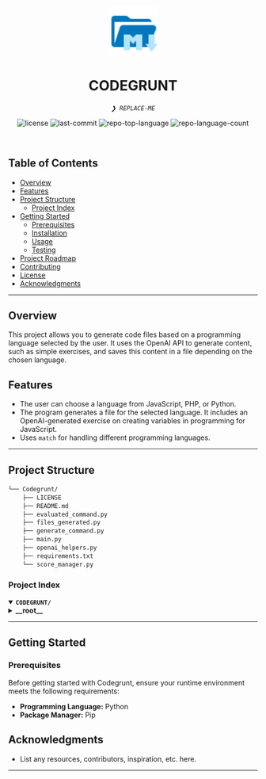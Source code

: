 <p align="center">
  <img src="https://raw.githubusercontent.com/PKief/vscode-material-icon-theme/ec559a9f6bfd399b82bb44393651661b08aaf7ba/icons/folder-markdown-open.svg" width="20%" alt="CODEGRUNT-logo">
</p>
<p align="center">
    <h1 align="center">CODEGRUNT</h1>
</p>
<p align="center">
    <em><code>❯ REPLACE-ME</code></em>
</p>
<p align="center">
	<img src="https://img.shields.io/github/license/Binary-Blade/Codegrunt?style=default&logo=opensourceinitiative&logoColor=white&color=0080ff" alt="license">
	<img src="https://img.shields.io/github/last-commit/Binary-Blade/Codegrunt?style=default&logo=git&logoColor=white&color=0080ff" alt="last-commit">
	<img src="https://img.shields.io/github/languages/top/Binary-Blade/Codegrunt?style=default&color=0080ff" alt="repo-top-language">
	<img src="https://img.shields.io/github/languages/count/Binary-Blade/Codegrunt?style=default&color=0080ff" alt="repo-language-count">
</p>
<p align="center">
	<!-- default option, no dependency badges. -->
</p>
<br>

##  Table of Contents

- [ Overview](#-overview)
- [ Features](#-features)
- [ Project Structure](#-project-structure)
  - [ Project Index](#-project-index)
- [ Getting Started](#-getting-started)
  - [ Prerequisites](#-prerequisites)
  - [ Installation](#-installation)
  - [ Usage](#-usage)
  - [ Testing](#-testing)
- [ Project Roadmap](#-project-roadmap)
- [ Contributing](#-contributing)
- [ License](#-license)
- [ Acknowledgments](#-acknowledgments)

---

##  Overview

This project allows you to generate code files based on a programming language selected by the user. It uses the OpenAI API to generate content, such as simple exercises, and saves this content in a file depending on the chosen language.

## Features

- The user can choose a language from JavaScript, PHP, or Python.
- The program generates a file for the selected language. It includes an OpenAI-generated exercise on creating variables in programming for JavaScript.
- Uses `match` for handling different programming languages.

---

##  Project Structure

```sh
└── Codegrunt/
    ├── LICENSE
    ├── README.md
    ├── evaluated_command.py
    ├── files_generated.py
    ├── generate_command.py
    ├── main.py
    ├── openai_helpers.py
    ├── requirements.txt
    └── score_manager.py
```


###  Project Index
<details open>
	<summary><b><code>CODEGRUNT/</code></b></summary>
	<details> <!-- __root__ Submodule -->
		<summary><b>__root__</b></summary>
		<blockquote>
			<table>
			<tr>
				<td><b><a href='https://github.com/Binary-Blade/Codegrunt/blob/master/openai_helpers.py'>openai_helpers.py</a></b></td>
				<td><code>❯ REPLACE-ME</code></td>
			</tr>
			<tr>
				<td><b><a href='https://github.com/Binary-Blade/Codegrunt/blob/master/requirements.txt'>requirements.txt</a></b></td>
				<td><code>❯ REPLACE-ME</code></td>
			</tr>
			<tr>
				<td><b><a href='https://github.com/Binary-Blade/Codegrunt/blob/master/main.py'>main.py</a></b></td>
				<td><code>❯ REPLACE-ME</code></td>
			</tr>
			<tr>
				<td><b><a href='https://github.com/Binary-Blade/Codegrunt/blob/master/generate_command.py'>generate_command.py</a></b></td>
				<td><code>❯ REPLACE-ME</code></td>
			</tr>
			<tr>
				<td><b><a href='https://github.com/Binary-Blade/Codegrunt/blob/master/evaluated_command.py'>evaluated_command.py</a></b></td>
				<td><code>❯ REPLACE-ME</code></td>
			</tr>
			<tr>
				<td><b><a href='https://github.com/Binary-Blade/Codegrunt/blob/master/score_manager.py'>score_manager.py</a></b></td>
				<td><code>❯ REPLACE-ME</code></td>
			</tr>
			<tr>
				<td><b><a href='https://github.com/Binary-Blade/Codegrunt/blob/master/files_generated.py'>files_generated.py</a></b></td>
				<td><code>❯ REPLACE-ME</code></td>
			</tr>
			</table>
		</blockquote>
	</details>
</details>

---
##  Getting Started

###  Prerequisites

Before getting started with Codegrunt, ensure your runtime environment meets the following requirements:

- **Programming Language:** Python
- **Package Manager:** Pip

##  Acknowledgments

- List any resources, contributors, inspiration, etc. here.

---
